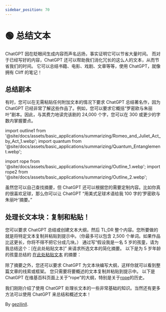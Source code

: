 ```yaml
---
sidebar_position: 70
---
```


# 🟢 总结文本

ChatGPT 因在眨眼间生成内容而声名远扬，事实证明它可以节省大量时间。
而对于已经写好的内容，ChatGPT 还可以帮助我们消化冗长的这么人的文本，从而节省我们的时间。
它可以总结书籍、电影、戏剧、文章等等，使用 ChatGPT，就像拥有 Cliff 的笔记！

## 总结剧本

有时，您可以在无需粘贴任何附加文本的情况下要求 ChatGPT 总结著名作，因为 ChatGPT 已经非常了解这些作品了。例如，您可以要求它概括“罗密欧与朱丽叶”剧本。因此，与其费力地读完该剧的 24,000 个字，您可以在 300 或更少的字数内掌握要点。


import outline1 from '@site/docs/assets/basic_applications/summarizing/Romeo_and_Juliet_Act_by_Act_1.webp';
import quantum from '@site/docs/assets/basic_applications/summarizing/Quantum_Entanglement.webp';

import rope from '@site/docs/assets/basic_applications/summarizing/Outline_1.webp';
import rope2 from '@site/docs/assets/basic_applications/summarizing/Outline_2.webp';

<div style={{textAlign: 'left'}}>
  <LazyLoadImage src={outline1} style={{width: "750px"}} />
</div>

虽然您可以自己查找摘要，但 ChatGPT 还可以根据您的需要定制内容。比如你真的很喜欢足球，那么你可以让 ChatGPT “用美式足球术语给我 100 字的‘罗密欧与朱丽叶’摘要。”

## 处理长文本块：复制和粘贴！

您可以要求 ChatGPT 总结或创建文本大纲，然后 TL;DR 整个内容。您所要做的就是将特定文本复制并粘贴到提示中。（你最多可以包含 2,500 个单词。如果作品比这更长，你将不得不把它分成几块。）
通过写“假设我是一名 5 岁的孩童，请为我总结这个：[在此处粘贴文本]” 来请求所选文本的简化摘要。
以下是为 5 岁年龄的孩童总结的 [在此处粘贴文本](https://en.wikipedia.org/wiki/Quantum_entanglement#:~:text=vte-,Quantum%20entanglement,-is%20the%20phenomenon) 的摘要：

<div style={{textAlign: 'left'}}>
  <LazyLoadImage src={quantum} style={{width: "750px"}} />
</div>

除了摘要之外，您还可以要求 ChatGPT 为文本块编写大纲，这样你就可以看到整篇文章的线索或框架。
您只需要将要概述的文本复制并粘贴到提示中。
以下是 ChatGPT 在维基百科页面上关于“rope”的大纲，特别是关于[rope](https://en.wikipedia.org/wiki/Rope#:~:text=to%20pull%20ropes.-,History,-Ancient%20Egyptians%20were)的历史。

<div style={{textAlign: 'left'}}>
  <LazyLoadImage src={rope} style={{width: "750px"}} />
</div>

<div style={{textAlign: 'left'}}>
  <LazyLoadImage src={rope2} style={{width: "750px"}} />
</div>

我们刚刚介绍了使用 ChatGPT 处理长文本的一些非常基础的知识。当然还有更多方法可以使用 ChatGPT 来总结和概述文本！

By [gezilinll](https://github.com/gezilinll).
